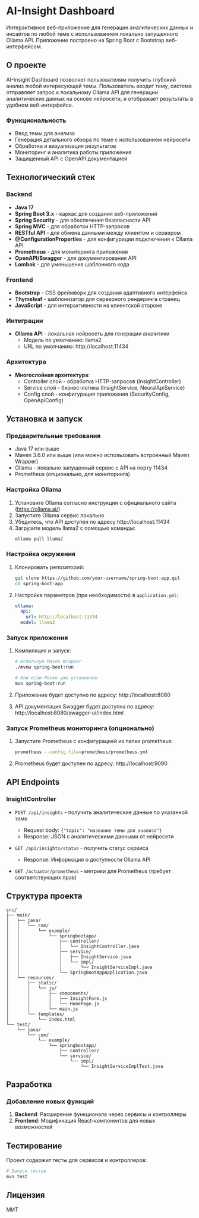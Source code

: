 # AI-Insight Dashboard

Интерактивное веб-приложение для генерации аналитических данных и инсайтов по любой теме с использованием локально запущенного Ollama API. Приложение построено на Spring Boot с Bootstrap веб-интерфейсом.

## О проекте

AI-Insight Dashboard позволяет пользователям получить глубокий анализ любой интересующей темы. Пользователь вводит тему, система отправляет запрос к локальному Ollama API для генерации аналитических данных на основе нейросети, и отображает результаты в удобном веб-интерфейсе.

### Функциональность

- Ввод темы для анализа
- Генерация детального обзора по теме с использованием нейросети
- Обработка и визуализация результатов
- Мониторинг и аналитика работы приложения
- Защищенный API с OpenAPI документацией

## Технологический стек

### Backend
- **Java 17**
- **Spring Boot 3.x** - каркас для создания веб-приложений
- **Spring Security** - для обеспечения безопасности API
- **Spring MVC** - для обработки HTTP-запросов
- **RESTful API** - для обмена данными между клиентом и сервером
- **@ConfigurationProperties** - для конфигурации подключения к Ollama API
- **Prometheus** - для мониторинга приложения
- **OpenAPI/Swagger** - для документирования API
- **Lombok** - для уменьшения шаблонного кода

### Frontend
- **Bootstrap** - CSS фреймворк для создания адаптивного интерфейса
- **Thymeleaf** - шаблонизатор для серверного рендеринга страниц
- **JavaScript** - для интерактивности на клиентской стороне

### Интеграции
- **Ollama API** - локальная нейросеть для генерации аналитики
  - Модель по умолчанию: llama2
  - URL по умолчанию: http://localhost:11434

### Архитектура

- **Многослойная архитектура**:
  - Controller слой - обработка HTTP-запросов (InsightController)
  - Service слой - бизнес-логика (InsightService, NeuralApiService)
  - Config слой - конфигурация приложения (SecurityConfig, OpenApiConfig)

## Установка и запуск

### Предварительные требования

- Java 17 или выше
- Maven 3.6.0 или выше (или можно использовать встроенный Maven Wrapper)
- Ollama - локально запущенный сервис с API на порту 11434
- Prometheus (опционально, для мониторинга)

### Настройка Ollama

1. Установите Ollama согласно инструкции с официального сайта (https://ollama.ai/)
2. Запустите Ollama сервис локально
3. Убедитесь, что API доступен по адресу http://localhost:11434
4. Загрузите модель llama2 с помощью команды:
   ```bash
   ollama pull llama2
   ```

### Настройка окружения

1. Клонировать репозиторий:
   ```bash
   git clone https://github.com/your-username/spring-boot-app.git
   cd spring-boot-app
   ```

2. Настройка параметров (при необходимости) в `application.yml`:
   ```yaml
   ollama:
     api:
       url: http://localhost:11434
     model: llama2
   ```

### Запуск приложения

1. Компиляция и запуск:
   ```bash
   # Используя Maven Wrapper
   ./mvnw spring-boot:run

   # Или если Maven уже установлен
   mvn spring-boot:run
   ```

2. Приложение будет доступно по адресу: http://localhost:8080
3. API документация Swagger будет доступна по адресу: http://localhost:8080/swagger-ui/index.html

### Запуск Prometheus мониторинга (опционально)

1. Запустите Prometheus с конфигурацией из папки prometheus:
   ```bash
   prometheus --config.file=prometheus/prometheus.yml
   ```

2. Prometheus будет доступен по адресу: http://localhost:9090

## API Endpoints

### InsightController

- `POST /api/insights` - получить аналитические данные по указанной теме
  - Request body: `{"topic": "название темы для анализа"}`
  - Response: JSON с аналитическими данными от нейросети

- `GET /api/insights/status` - получить статус сервиса
  - Response: Информация о доступности Ollama API

- `GET /actuator/prometheus` - метрики для Prometheus (требует соответствующих прав)

## Структура проекта

```
src/
├── main/
│   ├── java/
│   │   └── com/
│   │       └── example/
│   │           └── springbootapp/
│   │               ├── controller/
│   │               │   └── InsightController.java
│   │               ├── service/
│   │               │   ├── InsightService.java
│   │               │   └── impl/
│   │               │       └── InsightServiceImpl.java
│   │               └── SpringBootAppApplication.java
│   └── resources/
│       ├── static/
│       │   └── js/
│       │       ├── components/
│       │       │   ├── InsightForm.js
│       │       │   └── HomePage.js
│       │       └── main.js
│       └── templates/
│           └── index.html
└── test/
    └── java/
        └── com/
            └── example/
                └── springbootapp/
                    ├── controller/
                    └── service/
                        └── impl/
                            └── InsightServiceImplTest.java
```

## Разработка

### Добавление новых функций

1. **Backend**: Расширение функционала через сервисы и контроллеры
2. **Frontend**: Модификация React-компонентов для новых возможностей

## Тестирование

Проект содержит тесты для сервисов и контроллеров:

```bash
# Запуск тестов
mvn test
```

## Лицензия

МИТ
